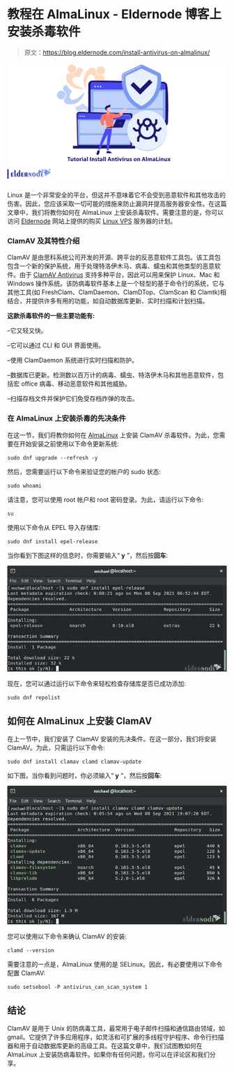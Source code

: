 # 教程在 AlmaLinux - Eldernode 博客上安装杀毒软件

> 原文：<https://blog.eldernode.com/install-antivirus-on-almalinux/>

![Tutorial Install Antivirus on AlmaLinux](img/104d38835140b080129b706112b49ee2.png)

Linux 是一个非常安全的平台，但这并不意味着它不会受到恶意软件和其他攻击的伤害。因此，您应该采取一切可能的措施来防止漏洞并提高服务器安全性。在这篇文章中，我们将教你如何在 AlmaLinux 上安装杀毒软件。需要注意的是，你可以访问 [Eldernode](https://eldernode.com/) 网站上提供的购买 [Linux VPS](https://eldernode.com/linux-vps/) 服务器的计划。

### **ClamAV 及其特性介绍**

ClamAV 是由思科系统公司开发的开源、跨平台的反恶意软件工具包。该工具包包含一个新的保护系统，用于处理特洛伊木马、病毒、蠕虫和其他类型的恶意软件。由于 [ClamAV Antivirus](https://blog.eldernode.com/install-clamav-antivirus-on-ubuntu/) 支持多种平台，因此可以用来保护 Linux、Mac 和 Windows 操作系统。该防病毒软件基本上是一个轻型的基于命令行的系统，它与其他工具(如 FreshClam、ClamDaemon、ClamDTop、ClamScan 和 Clamtk)相结合，并提供许多有用的功能，如自动数据库更新、实时扫描和计划扫描。

**这款杀毒软件的一些主要功能有:**

–它又轻又快。

–它可以通过 CLI 和 GUI 界面使用。

–使用 ClamDaemon 系统进行实时扫描和防护。

–数据库已更新。检测数以百万计的病毒、蠕虫、特洛伊木马和其他恶意软件，包括宏 office 病毒、移动恶意软件和其他威胁。

–扫描存档文件并保护它们免受存档炸弹的攻击。

### **在 AlmaLinux 上安装杀毒的先决条件**

在这一节，我们将教你如何在 [AlmaLinux](https://blog.eldernode.com/tag/almalinux/) 上安装 ClamAV 杀毒软件。为此，您需要在开始安装之前使用以下命令更新系统:

```
sudo dnf upgrade --refresh -y
```

然后，您需要运行以下命令来验证您的帐户的 sudo 状态:

```
sudo whoami
```

请注意，您可以使用 root 帐户和 root 密码登录。为此，请运行以下命令:

```
su
```

使用以下命令从 EPEL 导入存储库:

```
sudo dnf install epel-release
```

当你看到下图这样的信息时，你需要输入“ **y** ”，然后按**回车**:

![install-epel-release-on-almalinux](img/40fdd4ef0b8f9596fb950d6f5a113ae8.png)

现在，您可以通过运行以下命令来轻松检查存储库是否已成功添加:

```
sudo dnf repolist
```

## **如何在 AlmaLinux 上安装 ClamAV**

在上一节中，我们安装了 ClamAV 安装的先决条件。在这一部分，我们将安装 ClamAV。为此，只需运行以下命令:

```
sudo dnf install clamav clamd clamav-update
```

如下图，当你看到问题时，你必须输入“ **y** ”，然后按**回车**:

![install-clamav-on-almalinux](img/06257271015259ebe34f5ae431cd80a4.png)

您可以使用以下命令来确认 ClamAV 的安装:

```
clamd --version
```

需要注意的一点是，AlmaLinux 使用的是 SELinux。因此，有必要使用以下命令配置 ClamAV:

```
sudo setsebool -P antivirus_can_scan_system 1
```

## 结论

ClamAV 是用于 Unix 的防病毒工具，最常用于电子邮件扫描和通信路由领域，如 gmail。它提供了许多应用程序，如灵活和可扩展的多线程守护程序、命令行扫描器和用于自动数据库更新的高级工具。在这篇文章中，我们试图教如何在 AlmaLinux 上安装防病毒软件。如果你有任何问题，你可以在评论区和我们分享。